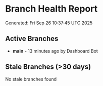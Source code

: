 # Branch Health Report
Generated: Fri Sep 26 10:37:45 UTC 2025

## Active Branches
- **main** - 13 minutes ago by Dashboard Bot

## Stale Branches (>30 days)
No stale branches found
